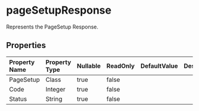 # **pageSetupResponse**

Represents the PageSetup Response. 

## **Properties**

| Property Name | Property Type | Nullable |  ReadOnly | DefaultValue | Description | 
| :- | :- | :- |:- |  :- | :- |
|PageSetup|Class|true|false |  ||
|Code|Integer|true|false |  ||
|Status|String|true|false |  ||

